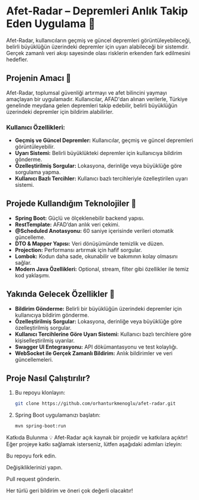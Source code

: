 # Afet-Radar – Depremleri Anlık Takip Eden Uygulama 🚨

Afet-Radar, kullanıcıların geçmiş ve güncel depremleri görüntüleyebileceği, belirli büyüklüğün üzerindeki depremler için uyarı alabileceği bir sistemdir. Gerçek zamanlı veri akışı sayesinde olası risklerin erkenden fark edilmesini hedefler.

## Projenin Amacı 📌

Afet-Radar, toplumsal güvenliği artırmayı ve afet bilincini yaymayı amaçlayan bir uygulamadır. Kullanıcılar, AFAD'dan alınan verilerle, Türkiye genelinde meydana gelen depremleri takip edebilir, belirli büyüklüğün üzerindeki depremler için bildirim alabilirler.

### Kullanıcı Özellikleri:
- **Geçmiş ve Güncel Depremler:** Kullanıcılar, geçmiş ve güncel depremleri görüntüleyebilir.
- **Uyarı Sistemi:** Belirli büyüklükteki depremler için kullanıcıya bildirim gönderme.
- **Özelleştirilmiş Sorgular:** Lokasyona, derinliğe veya büyüklüğe göre sorgulama yapma.
- **Kullanıcı Bazlı Tercihler:** Kullanıcı bazlı tercihleriyle özelleştirilen uyarı sistemi.

## Projede Kullandığım Teknolojiler 🔧

- **Spring Boot:** Güçlü ve ölçeklenebilir backend yapısı.
- **RestTemplate:** AFAD’dan anlık veri çekimi.
- **@Scheduled Anotasyonu:** 60 saniye içerisinde verileri otomatik güncelleme.
- **DTO & Mapper Yapısı:** Veri dönüşümünde temizlik ve düzen.
- **Projection:** Performansı artırmak için hafif sorgular.
- **Lombok:** Kodun daha sade, okunabilir ve bakımının kolay olmasını sağlar.
- **Modern Java Özellikleri:** Optional, stream, filter gibi özellikler ile temiz kod yaklaşımı.

## Yakında Gelecek Özellikler 🚀

- **Bildirim Gönderme:** Belirli bir büyüklüğün üzerindeki depremler için kullanıcıya bildirim gönderme.
- **Özelleştirilmiş Sorgular:** Lokasyona, derinliğe veya büyüklüğe göre özelleştirilmiş sorgular.
- **Kullanıcı Tercihlerine Göre Uyarı Sistemi:** Kullanıcı bazlı tercihlere göre kişiselleştirilmiş uyarılar.
- **Swagger UI Entegrasyonu:** API dökümantasyonu ve test kolaylığı.
- **WebSocket ile Gerçek Zamanlı Bildirim:** Anlık bildirimler ve veri güncellemeleri.

## Proje Nasıl Çalıştırılır?

1. Bu repoyu klonlayın:
   ```bash
   git clone https://github.com/orhanturkmenoglu/afet-radar.git
2. Spring Boot uygulamanızı başlatın:
   ```bash
   mvn spring-boot:run

Katkıda Bulunma 💡
Afet-Radar açık kaynak bir projedir ve katkılara açıktır! Eğer projeye katkı sağlamak isterseniz, lütfen aşağıdaki adımları izleyin:

Bu repoyu fork edin.

Değişikliklerinizi yapın.

Pull request gönderin.

Her türlü geri bildirim ve öneri çok değerli olacaktır!

